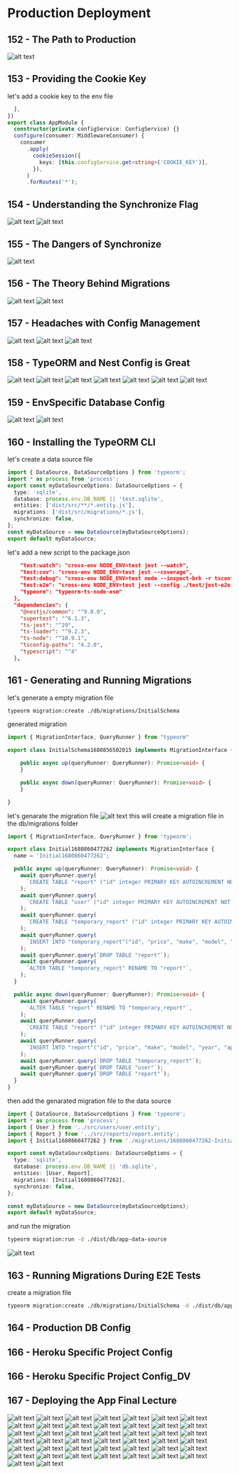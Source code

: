 # Production Deployment
## 152 - The Path to Production 
![alt text](./Assets/images/set-03/37.png)

## 153 - Providing the Cookie Key
let's add a cookie key to the env file
```ts
  ],
})
export class AppModule {
  constructor(private configService: ConfigService) {}
  configure(consumer: MiddlewareConsumer) {
    consumer
      .apply(
        cookieSession({
          keys: [this.configService.get<string>('COOKIE_KEY')],
        }),
      )
      .forRoutes('*');
```
## 154 - Understanding the Synchronize Flag

![alt text](./Assets/images/set-03/38.png)
![alt text](./Assets/images/set-03/39.png)
## 155 - The Dangers of Synchronize
![alt text](./Assets/images/set-03/40.png)
## 156 - The Theory Behind Migrations
![alt text](./Assets/images/set-03/41.png)
![alt text](./Assets/images/set-03/42.png)
## 157 - Headaches with Config Management
![alt text](./Assets/images/set-03/43.png)
![alt text](./Assets/images/set-03/44.png)
![alt text](./Assets/images/set-03/45.png)
## 158 - TypeORM and Nest Config is Great

![alt text](./Assets/images/set-03/46.png)
![alt text](./Assets/images/set-03/47.png)
![alt text](./Assets/images/set-03/48.png)
![alt text](./Assets/images/set-03/49.png)
![alt text](./Assets/images/set-03/50.png)
![alt text](./Assets/images/set-03/51.png)
![alt text](./Assets/images/set-03/52.png)
## 159 - EnvSpecific Database Config

![alt text](./Assets/images/set-03/53.png)
![alt text](./Assets/images/set-03/54.png)
## 160 - Installing the TypeORM CLI
let's create a data source file 
```ts
import { DataSource, DataSourceOptions } from 'typeorm';
import * as process from 'process';
export const myDataSourceOptions: DataSourceOptions = {
  type: 'sqlite',
  database: process.env.DB_NAME || 'test.sqlite',
  entities: ['dist/src/**/*.entity.js'],
  migrations: ['dist/src/migrations/*.js'],
  synchronize: false,
};
const myDataSource = new DataSource(myDataSourceOptions);
export default myDataSource;
```

let's add a new script to the package.json
```json
    "test:watch": "cross-env NODE_ENV=test jest --watch",
    "test:cov": "cross-env NODE_ENV=test jest --coverage",
    "test:debug": "cross-env NODE_ENV=test node --inspect-brk -r tsconfig-paths/register -r ts-node/register node_modules/.bin/jest --runInBand",
    "test:e2e": "cross-env NODE_ENV=test jest --config ./test/jest-e2e.json --maxWorkers=1",
    "typeorm": "typeorm-ts-node-esm"
  },
  "dependencies": {
    "@nestjs/common": "^9.0.0",
    "supertest": "^6.1.3",
    "ts-jest": "^29",
    "ts-loader": "^9.2.3",
    "ts-node": "^10.9.1",
    "tsconfig-paths": "4.2.0",
    "typescript": "^4"
  },
```



## 161 - Generating and Running Migrations
let's generate a empty migration file
```bash
typeorm migration:create ./db/migrations/InitialSchema 
```
generated migration
```ts
import { MigrationInterface, QueryRunner } from "typeorm"

export class InitialSchema1680856502015 implements MigrationInterface {

    public async up(queryRunner: QueryRunner): Promise<void> {
    }

    public async down(queryRunner: QueryRunner): Promise<void> {
    }

}
```

let's genarate the migration file
![alt text](./Assets/images/set-03/55.png)
this will create a migration file in the db/migrations folder
```ts
import { MigrationInterface, QueryRunner } from 'typeorm';

export class Initial1680860477262 implements MigrationInterface {
  name = 'Initial1680860477262';

  public async up(queryRunner: QueryRunner): Promise<void> {
    await queryRunner.query(
      `CREATE TABLE "report" ("id" integer PRIMARY KEY AUTOINCREMENT NOT NULL, "price" integer NOT NULL, "make" varchar NOT NULL, "model" varchar NOT NULL, "year" integer NOT NULL, "approved" boolean NOT NULL DEFAULT (0), "longitude" integer NOT NULL, "latitude" integer NOT NULL, "mileage" integer NOT NULL, "userId" integer)`,
    );
    await queryRunner.query(
      `CREATE TABLE "user" ("id" integer PRIMARY KEY AUTOINCREMENT NOT NULL, "email" varchar NOT NULL, "password" varchar NOT NULL, "isAdmin" boolean NOT NULL DEFAULT (1))`,
    );
    await queryRunner.query(
      `CREATE TABLE "temporary_report" ("id" integer PRIMARY KEY AUTOINCREMENT NOT NULL, "price" integer NOT NULL, "make" varchar NOT NULL, "model" varchar NOT NULL, "year" integer NOT NULL, "approved" boolean NOT NULL DEFAULT (0), "longitude" integer NOT NULL, "latitude" integer NOT NULL, "mileage" integer NOT NULL, "userId" integer, CONSTRAINT "FK_e347c56b008c2057c9887e230aa" FOREIGN KEY ("userId") REFERENCES "user" ("id") ON DELETE NO ACTION ON UPDATE NO ACTION)`,
    );
    await queryRunner.query(
      `INSERT INTO "temporary_report"("id", "price", "make", "model", "year", "approved", "longitude", "latitude", "mileage", "userId") SELECT "id", "price", "make", "model", "year", "approved", "longitude", "latitude", "mileage", "userId" FROM "report"`,
    );
    await queryRunner.query(`DROP TABLE "report"`);
    await queryRunner.query(
      `ALTER TABLE "temporary_report" RENAME TO "report"`,
    );
  }

  public async down(queryRunner: QueryRunner): Promise<void> {
    await queryRunner.query(
      `ALTER TABLE "report" RENAME TO "temporary_report"`,
    );
    await queryRunner.query(
      `CREATE TABLE "report" ("id" integer PRIMARY KEY AUTOINCREMENT NOT NULL, "price" integer NOT NULL, "make" varchar NOT NULL, "model" varchar NOT NULL, "year" integer NOT NULL, "approved" boolean NOT NULL DEFAULT (0), "longitude" integer NOT NULL, "latitude" integer NOT NULL, "mileage" integer NOT NULL, "userId" integer)`,
    );
    await queryRunner.query(
      `INSERT INTO "report"("id", "price", "make", "model", "year", "approved", "longitude", "latitude", "mileage", "userId") SELECT "id", "price", "make", "model", "year", "approved", "longitude", "latitude", "mileage", "userId" FROM "temporary_report"`,
    );
    await queryRunner.query(`DROP TABLE "temporary_report"`);
    await queryRunner.query(`DROP TABLE "user"`);
    await queryRunner.query(`DROP TABLE "report"`);
  }
}
```

then add the genarated migration file to the data source
```ts
import { DataSource, DataSourceOptions } from 'typeorm';
import * as process from 'process';
import { User } from '../src/users/user.entity';
import { Report } from '../src/reports/report.entity';
import { Initial1680860477262 } from './migrations/1680860477262-Initial';

export const myDataSourceOptions: DataSourceOptions = {
  type: 'sqlite',
  database: process.env.DB_NAME || 'db.sqlite',
  entities: [User, Report],
  migrations: [Initial1680860477262],
  synchronize: false,
};

const myDataSource = new DataSource(myDataSourceOptions);
export default myDataSource;
```
and run the migration
```bash
typeorm migration:run -d ./dist/db/app-data-source
```
![alt text](./Assets/images/set-03/56.png)
## 163 - Running Migrations During E2E Tests
create a migration file
```bash
typeorm migration:create ./db/migrations/InitialSchema -d ./dist/db/app-data-source
```
## 164 - Production DB Config
## 166 - Heroku Specific Project Config
## 166 - Heroku Specific Project Config_DV
## 167 - Deploying the App Final Lecture





![alt text](./Assets/images/set-03/57.png)
![alt text](./Assets/images/set-03/58.png)
![alt text](./Assets/images/set-03/59.png)
![alt text](./Assets/images/set-03/60.png)
![alt text](./Assets/images/set-03/61.png)
![alt text](./Assets/images/set-03/62.png)
![alt text](./Assets/images/set-03/63.png)
![alt text](./Assets/images/set-03/64.png)
![alt text](./Assets/images/set-03/65.png)
![alt text](./Assets/images/set-03/66.png)
![alt text](./Assets/images/set-03/67.png)
![alt text](./Assets/images/set-03/68.png)
![alt text](./Assets/images/set-03/69.png)
![alt text](./Assets/images/set-03/70.png)
![alt text](./Assets/images/set-03/71.png)
![alt text](./Assets/images/set-03/72.png)
![alt text](./Assets/images/set-03/73.png)
![alt text](./Assets/images/set-03/74.png)
![alt text](./Assets/images/set-03/75.png)
![alt text](./Assets/images/set-03/76.png)
![alt text](./Assets/images/set-03/77.png)
![alt text](./Assets/images/set-03/78.png)
![alt text](./Assets/images/set-03/79.png)
![alt text](./Assets/images/set-03/80.png)
![alt text](./Assets/images/set-03/81.png)
![alt text](./Assets/images/set-03/82.png)
![alt text](./Assets/images/set-03/83.png)
![alt text](./Assets/images/set-03/84.png)
![alt text](./Assets/images/set-03/85.png)
![alt text](./Assets/images/set-03/86.png)
![alt text](./Assets/images/set-03/87.png)
![alt text](./Assets/images/set-03/88.png)
![alt text](./Assets/images/set-03/89.png)
![alt text](./Assets/images/set-03/90.png)
![alt text](./Assets/images/set-03/91.png)
![alt text](./Assets/images/set-03/92.png)
![alt text](./Assets/images/set-03/93.png)
![alt text](./Assets/images/set-03/94.png)
![alt text](./Assets/images/set-03/95.png)
![alt text](./Assets/images/set-03/96.png)
![alt text](./Assets/images/set-03/97.png)
![alt text](./Assets/images/set-03/98.png)
![alt text](./Assets/images/set-03/99.png)
![alt text](./Assets/images/set-03/100.png)